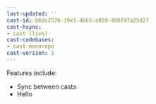 ```yaml
---
last-updated: ''
cast-id: b6dc2576-19e1-4bb5-a02d-480f47a25d27
cast-hsync:
- cast (live)
cast-codebases:
- cast-monorepo
cast-version: 1
---
```

Features include: 
- Sync between casts
- Hello